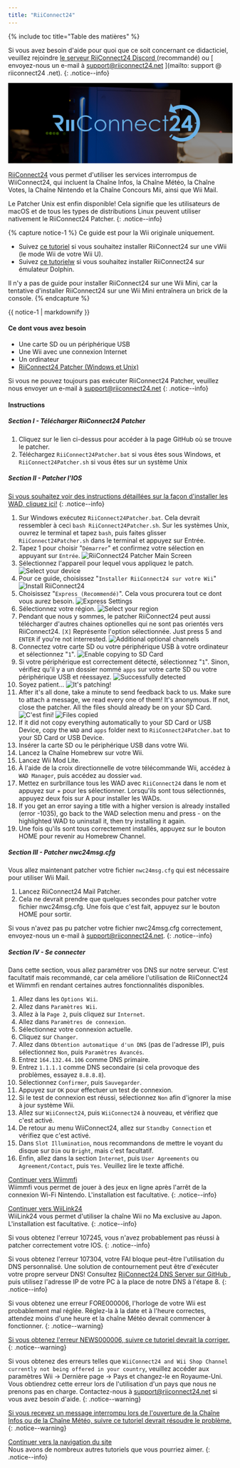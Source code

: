 ```yaml
---
title: "RiiConnect24"
---
```


{% include toc title="Table des matières" %}

Si vous avez besoin d'aide pour quoi que ce soit concernant ce didacticiel, veuillez rejoindre [ le serveur RiiConnect24 Discord ](https://discord.gg/rc24) (recommandé) ou \[ envoyez-nous un e-mail à support@riiconnect24.net \](mailto: support @ riiconnect24 .net).
{: .notice--info}

![RiiConnect24 Logo](/images/WiiRC24Logo.jpg)

[RiiConnect24](https://rc24.xyz/) vous permet d'utiliser les services interrompus de WiiConnect24, qui incluent la Chaîne Infos, la Chaîne Météo, la Chaîne Votes, la Chaîne Nintendo et la Chaîne Concours Mii, ainsi que Wii Mail.

Le Patcher Unix est enfin disponible! Cela signifie que les utilisateurs de macOS et de tous les types de distributions Linux peuvent utiliser nativement le RiiConnect24 Patcher.
{: .notice--info}

{% capture notice-1 %}
Ce guide est pour la Wii originale uniquement.

- Suivez [ce tutoriel](riiconnect24-vwii) si vous souhaitez installer RiiConnect24 sur une vWii (le mode Wii de votre Wii U).
- Suivez [ce tutorielw](riiconnect24-dolphin) si vous souhaitez installer RiiConnect24 sur émulateur Dolphin.

Il n'y a pas de guide pour installer RiiConnect24 sur une Wii Mini, car la tentative d'installer RiiConnect24 sur une Wii Mini entraînera un brick de la console.
{% endcapture %}

<div class="notice--warning">{{ notice-1 | markdownify }}</div>

#### Ce dont vous avez besoin

* Une carte SD ou un périphérique USB
* Une Wii avec une connexion Internet
* Un ordinateur
* [RiiConnect24 Patcher (Windows et Unix)](https://github.com/RiiConnect24/RiiConnect24-Patcher/releases)

Si vous ne pouvez toujours pas exécuter RiiConnect24 Patcher, veuillez nous envoyer un e-mail à support@riiconnect24.net
{: .notice--info}

#### Instructions

##### Section I - Télécharger RiiConnect24 Patcher

1. Cliquez sur le lien ci-dessus pour accéder à la page GitHub où se trouve le patcher.
2. Téléchargez `RiiConnect24Patcher.bat` si vous êtes sous Windows, et `RiiConnect24Patcher.sh` si vous êtes sur un système Unix

##### Section II - Patcher l'IOS

[Si vous souhaitez voir des instructions détaillées sur la façon d'installer les WAD, cliquez ici!](wiimodlite)
{: .notice--info}

1. Sur Windows exécutez `RiiConnect24Patcher.bat`. Cela devrait ressembler à ceci `bash RiiConnect24Patcher.sh`. Sur les systèmes Unix, ouvrez le terminal et tapez `bash`, puis faites glisser `RiiConnect24Patcher.sh` dans le terminal et appuyez sur Entrée.
2. Tapez 1 pour choisir "`Démarrer`" et confirmez votre sélection en appuyant sur `Entrée`. ![RiiConnect24 Patcher Main Screen](/images/RC24_Patcher/1.JPG)
3. Sélectionnez l'appareil pour lequel vous appliquez le patch. ![Select your device](/images/RC24_Patcher/2.JPG)
4. Pour ce guide, choisissez "`Installer RiiConnect24 sur votre Wii`" ![Install RiiConnect24](/images/RC24_Patcher/3.JPG)
5. Choisissez "`Express (Recommendé)`". Cela vous procurera tout ce dont vous aurez besoin. ![Express Settings](/images/RC24_Patcher/4.JPG)
6. Sélectionnez votre région. ![Select your region](/images/RC24_Patcher/5.JPG)
7. Pendant que nous y sommes, le patcher RiiConnect24 peut aussi télécharger d'autres chaines optionelles qui ne sont pas orientés vers RiiConnect24. `[X]` Représente l'option sélectionnée. Just press 5 and `ENTER` if you're not interrested. ![Additional optional channels](/images/RC24_Patcher/6.JPG)
7. Connectez votre carte SD ou votre périphérique USB à votre ordinateur et sélectionnez "`1`". ![Enable copying to SD Card](/images/RC24_Patcher/7.JPG)
8. Si votre périphérique est correctement détecté, sélectionnez "`1`". Sinon, vérifiez qu'il y a un dossier nommé `apps` sur votre carte SD ou votre périphérique USB et réessayez. ![Successfully detected](/images/RC24_Patcher/8.JPG)
9. Soyez patient... ![It's patching!](/images/RC24_Patcher/9.JPG)
10. After it's all done, take a minute to send feedback back to us. Make sure to attach a message, we read every one of them! It's anonymous. If not, close the patcher. All the files should already be on your SD Card. ![C'est fini!](/images/RC24_Patcher/10.JPG) ![Files copied](/images/RC24_Patcher/11.PNG)
11. If it did not copy everything automatically to your SD Card or USB Device, copy the `WAD` and `apps` folder next to `RiiConnect24Patcher.bat` to your SD Card or USB Device.
12. Insérer la carte SD ou le périphérique USB dans votre Wii.
13. Lancez la Chaîne Homebrew sur votre Wii.
14. Lancez Wii Mod Lite.
15. À l'aide de la croix directionnelle de votre télécommande Wii, accédez à `WAD Manager`, puis accédez au dossier `wad`.
16. Mettez en surbrillance tous les WAD avec `RiiConnect24` dans le nom et appuyez sur + pour les sélectionner. Lorsqu'ils sont tous sélectionnés, appuyez deux fois sur A pour installer les WADs.
17. If you get an error saying a title with a higher version is already installed (error -1035), go back to the WAD selection menu and press - on the highlighted WAD to uninstall it, then try installing it again.
18. Une fois qu'ils sont tous correctement installés, appuyez sur le bouton HOME pour revenir au Homebrew Channel.

##### Section III - Patcher nwc24msg.cfg

Vous allez maintenant patcher votre fichier `nwc24msg.cfg` qui est nécessaire pour utiliser Wii Mail.

1. Lancez RiiConnect24 Mail Patcher.
2. Cela ne devrait prendre que quelques secondes pour patcher votre fichier nwc24msg.cfg. Une fois que c'est fait, appuyez sur le bouton HOME pour sortir.

Si vous n'avez pas pu patcher votre fichier nwc24msg.cfg correctement, envoyez-nous un e-mail à [support@riiconnect24.net](mailto:support@riiconnect24.net).
{: .notice--info}

##### Section IV - Se connecter

Dans cette section, vous allez paramétrer vos DNS sur notre serveur. C'est facultatif mais recommandé, car cela améliore l'utilisation de RiiConnect24 et Wiimmfi en rendant certaines autres fonctionnalités disponibles.

1. Allez dans les `Options Wii`.
2. Allez dans `Paramètres Wii`.
3. Allez à la `Page 2`, puis cliquez sur `Internet`.
4. Allez dans `Paramètres de connexion`.
5. Sélectionnez votre connexion actuelle.
6. Cliquez sur `Changer`.
7. Allez dans `Obtention automatique d'un DNS` (pas de l'adresse IP), puis sélectionnez `Non`, puis `Paramètres Avancés`.
8. Entrez `164.132.44.106` comme DNS primaire.
9. Entrez `1.1.1.1` comme DNS secondaire (si cela provoque des problèmes, essayez `8.8.8.8`).
10. Sélectionnez `Confirmer`, puis `Sauvegarder`.
11. Appuyez sur `OK` pour effectuer un test de connexion.
12. Si le test de connexion est réussi, sélectionnez `Non` afin d'ignorer la mise à jour système Wii.
13. Allez sur `WiiConnect24`, puis `WiiConnect24` à nouveau, et vérifiez que c'est activé.
14. De retour au menu WiiConnect24, allez sur `Standby Connection` et vérifiez que c'est activé.
15. Dans `Slot Illumination`, nous recommandons de mettre le voyant du disque sur `Dim` ou `Bright`, mais c'est facultatif.
16. Enfin, allez dans la section `Internet`, puis `User Agreements` ou `Agreement/Contact`, puis `Yes`. Veuillez lire le texte affiché.


[Continuer vers Wiimmfi](wiimmfi)<br> Wiimmfi vous permet de jouer à des jeux en ligne après l'arrêt de la connexion Wi-Fi Nintendo. L'installation est facultative.
{: .notice--info}

[Continuer vers WiiLink24](wiilink24)<br> WiiLink24 vous permet d'utiliser la chaîne Wii no Ma exclusive au Japon. L'installation est facultative.
{: .notice--info}

Si vous obtenez l'erreur 107245, vous n'avez probablement pas réussi à patcher correctement votre IOS.
{: .notice--info}

Si vous obtenez l'erreur 107304, votre FAI bloque peut-être l'utilisation du DNS personnalisé. Une solution de contournement peut être d'exécuter votre propre serveur DNS! Consultez [RiiConnect24 DNS Server sur GitHub ](https://github.com/RiiConnect24/DNS-Server), puis utilisez l'adresse IP de votre PC à la place de notre DNS à l'étape 8.
{: .notice--info}

Si vous obtenez une erreur FORE000006, l'horloge de votre Wii est probablement mal réglée. Réglez-la à la date et à l'heure correctes, attendez moins d'une heure et la chaîne Météo devrait commencer à fonctionner.
{: .notice--warning}

[Si vous obtenez l'erreur NEWS000006, suivre ce tutoriel devrait la corriger.](news000006)
{: .notice--warning}

Si vous obtenez des erreurs telles que `WiiConnect24 and Wii Shop Channel currently not being offered in your country`, veuillez accéder aux paramètres Wii -> Dernière page -> Pays et changez-le en Royaume-Uni. Vous obtiendrez cette erreur lors de l'utilisation d'un pays que nous ne prenons pas en charge. Contactez-nous à [support@riiconnect24.net](mailto:support@riiconnect24.net) si vous avez besoin d'aide.
{: .notice--warning}

[Si vous recevez un message interrompu lors de l'ouverture de la Chaîne Infos ou de la Chaîne Météo, suivre ce tutoriel devrait résoudre le problème.](deleting-vffs)
{: .notice--warning}

[Continuer vers la navigation du site](site-navigation)<br> Nous avons de nombreux autres tutoriels que vous pourriez aimer.
{: .notice--info}
